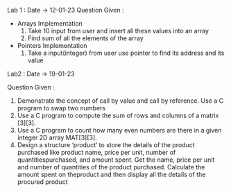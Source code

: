 Lab 1 : 
Date -> 12-01-23 
Question Given :
- Arrays Implementation 
  1. Take 10 input from user and insert all these values into an array
  2. Find sum of all the elements of the array 
- Pointers Implementation
   1. Take a input(integer) from user use pointer to find its address and its value



Lab2 :
Date -> 19-01-23

Question Given :
1. Demonstrate the concept of call by value and call by reference. Use a C program to swap two numbers
2. Use a C program to compute the sum of rows and columns of a matrix [3][3].
3. Use a C program to count how many even numbers are there in a given integer 2D array MAT[3][3].
4. Design a structure ‘product’ to store the details of the product purchased like product name, price per unit, number of    
   quantitiespurchased, and amount spent. Get the name, price per unit and number of quantities of the product purchased. Calculate the amount spent on theproduct and then display all the details of the procured product